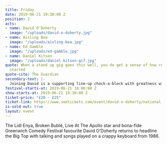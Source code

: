 ```yaml
---
title: Friday
date: 2019-06-21 19:30:00 Z
position: 2
acts:
- name: David O'Doherty
  image: "/uploads/david-o-doherty.jpg"
- name: Aisling Bea
  image: "/uploads/aisling-bea.jpg"
- name: Ed Gamble
  image: "/uploads/ed-gamble.jpg"
- name: Daniel Kitson
  image: "/uploads/daniel-kitson-gcf.jpg"
quote: When a stand up gig goes this well, you do get a sense of how religions are
  started
quote-cite: The Guardian
secondary-text: |-
  Joining David is a supporting line-up chock-a-block with greatness with British Comedy Award winner and 8 Out Of 10 Cats team captain Aisling Bea, Mock The Week’s plucky scamp Ed Gamble and the inimitable Daniel Kitson as host.
festival-starts-at: 2019-06-21 18:00:00 Z
show-starts-at: 2019-06-21 19:30:00 Z
ticket-price: "£20 - £25"
ticket-link: https://www.seetickets.com/event/david-o-doherty/national-maritime-museum/1241736
is-sold-out: true
layout: event
---
```


The Lidl Enya, Broken Bublé, Live At The Apollo star and bona-fide Greenwich Comedy Festival favourite David O’Doherty returns to headline the Big Top with talking and songs played on a crappy keyboard from 1986.